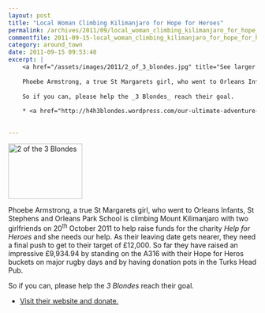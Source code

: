 ```yaml
---
layout: post
title: "Local Woman Climbing Kilimanjaro for Hope for Heroes"
permalink: /archives/2011/09/local_woman_climbing_kilimanjaro_for_hope_for_hero.html
commentfile: 2011-09-15-local_woman_climbing_kilimanjaro_for_hope_for_hero
category: around_town
date: 2011-09-15 09:53:48
excerpt: |
    <a href="/assets/images/2011/2_of_3_blondes.jpg" title="See larger version of - 2 of the 3 Blondes"><img src="/assets/images/2011/2_of_3_blondes_thumb.jpg" width="150" height="112" alt="2 of the 3 Blondes" class="photo right" /></a>
    
    Phoebe Armstrong, a true St Margarets girl, who went to Orleans Infants, St Stephens and Orleans Park School is climbing Mount Kilimanjaro with two girlfriends on 20<sup>th</sup> October 2011 to help raise funds for the charity _Help for Heroes_ and she needs our help.  As their leaving date gets nearer, they need a final push to get to their target of &pound;12,000.  So far they have raised an impressive &pound;9,934.94 by standing on the A316 with their Hope for Heros buckets on major rugby days and by having donation pots in the Turks Head Pub.
    
    So if you can, please help the _3 Blondes_ reach their goal.
    
    * <a href="http://h4h3blondes.wordpress.com/our-ultimate-adventure-mt-kilimanjaro/">Visit their website and donate.</a>
    

---
```


<a href="/assets/images/2011/2_of_3_blondes.jpg" title="See larger version of - 2 of the 3 Blondes"><img src="/assets/images/2011/2_of_3_blondes_thumb.jpg" width="150" height="112" alt="2 of the 3 Blondes" class="photo right" /></a>

Phoebe Armstrong, a true St Margarets girl, who went to Orleans Infants, St Stephens and Orleans Park School is climbing Mount Kilimanjaro with two girlfriends on 20<sup>th</sup> October 2011 to help raise funds for the charity *Help for Heroes* and she needs our help. As their leaving date gets nearer, they need a final push to get to their target of £12,000. So far they have raised an impressive £9,934.94 by standing on the A316 with their Hope for Heros buckets on major rugby days and by having donation pots in the Turks Head Pub.

So if you can, please help the *3 Blondes* reach their goal.

-   [Visit their website and donate.](http://h4h3blondes.wordpress.com/our-ultimate-adventure-mt-kilimanjaro/)

